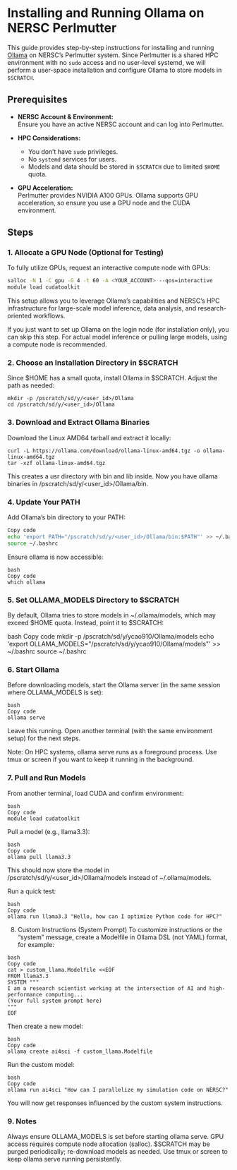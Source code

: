 # Installing and Running Ollama on NERSC Perlmutter

This guide provides step-by-step instructions for installing and running [Ollama](https://ollama.ai) on NERSC’s Perlmutter system. Since Perlmutter is a shared HPC environment with no `sudo` access and no user-level systemd, we will perform a user-space installation and configure Ollama to store models in `$SCRATCH`.

## Prerequisites

- **NERSC Account & Environment:**  
  Ensure you have an active NERSC account and can log into Perlmutter.
  
- **HPC Considerations:**  
  - You don’t have `sudo` privileges.
  - No `systemd` services for users.
  - Models and data should be stored in `$SCRATCH` due to limited `$HOME` quota.
  
- **GPU Acceleration:**  
  Perlmutter provides NVIDIA A100 GPUs. Ollama supports GPU acceleration, so ensure you use a GPU node and the CUDA environment.

## Steps

### 1. Allocate a GPU Node (Optional for Testing)
To fully utilize GPUs, request an interactive compute node with GPUs:
```bash
salloc -N 1 -C gpu -G 4 -t 60 -A <YOUR_ACCOUNT> --qos=interactive
module load cudatoolkit
```
This setup allows you to leverage Ollama’s capabilities and NERSC’s HPC infrastructure for large-scale model inference, data analysis, and research-oriented workflows.

If you just want to set up Ollama on the login node (for installation only), you can skip this step. For actual model inference or pulling large models, using a compute node is recommended.

### 2. Choose an Installation Directory in $SCRATCH
Since $HOME has a small quota, install Ollama in $SCRATCH. Adjust the path as needed:
```
mkdir -p /pscratch/sd/y/<user_id>/Ollama
cd /pscratch/sd/y/<user_id>/Ollama
```

### 3. Download and Extract Ollama Binaries
Download the Linux AMD64 tarball and extract it locally:
```
curl -L https://ollama.com/download/ollama-linux-amd64.tgz -o ollama-linux-amd64.tgz
tar -xzf ollama-linux-amd64.tgz
```

This creates a usr directory with bin and lib inside.
Now you have ollama binaries in /pscratch/sd/y/<user_id>/Ollama/bin.

### 4. Update Your PATH
Add Ollama’s bin directory to your PATH:

```bash
Copy code
echo 'export PATH="/pscratch/sd/y/<user_id>/Ollama/bin:$PATH"' >> ~/.bashrc
source ~/.bashrc
```
Ensure ollama is now accessible:
```
bash
Copy code
which ollama
```
### 5. Set OLLAMA_MODELS Directory to $SCRATCH
By default, Ollama tries to store models in ~/.ollama/models, which may exceed $HOME quota. Instead, point it to $SCRATCH:

bash
Copy code
mkdir -p /pscratch/sd/y/ycao910/Ollama/models
echo 'export OLLAMA_MODELS="/pscratch/sd/y/ycao910/Ollama/models"' >> ~/.bashrc
source ~/.bashrc

### 6. Start Ollama
Before downloading models, start the Ollama server (in the same session where OLLAMA_MODELS is set):
```
bash
Copy code
ollama serve
```
Leave this running. Open another terminal (with the same environment setup) for the next steps.

Note: On HPC systems, ollama serve runs as a foreground process. Use tmux or screen if you want to keep it running in the background.

### 7. Pull and Run Models
From another terminal, load CUDA and confirm environment:
```
bash
Copy code
module load cudatoolkit
```
Pull a model (e.g., llama3.3):
```
bash
Copy code
ollama pull llama3.3
```
This should now store the model in /pscratch/sd/y/<user_id>/Ollama/models instead of ~/.ollama/models.

Run a quick test:
```
bash
Copy code
ollama run llama3.3 "Hello, how can I optimize Python code for HPC?"
```

8. Custom Instructions (System Prompt)
To customize instructions or the “system” message, create a Modelfile in Ollama DSL (not YAML) format, for example:
```
bash
Copy code
cat > custom_llama.Modelfile <<EOF
FROM llama3.3
SYSTEM """
I am a research scientist working at the intersection of AI and high-performance computing...
(Your full system prompt here)
"""
EOF
```
Then create a new model:
```
bash
Copy code
ollama create ai4sci -f custom_llama.Modelfile
```
Run the custom model:
```
bash
Copy code
ollama run ai4sci "How can I parallelize my simulation code on NERSC?"
```
You will now get responses influenced by the custom system instructions.

### 9. Notes
Always ensure OLLAMA_MODELS is set before starting ollama serve.
GPU access requires compute node allocation (salloc).
$SCRATCH may be purged periodically; re-download models as needed.
Use tmux or screen to keep ollama serve running persistently.
